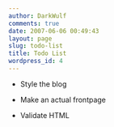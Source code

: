 ```yaml
---
author: DarkWulf
comments: true
date: 2007-06-06 00:49:43
layout: page
slug: todo-list
title: Todo List
wordpress_id: 4
---
```






	
  * Style the blog

	
  * Make an actual frontpage

	
  * Validate HTML


